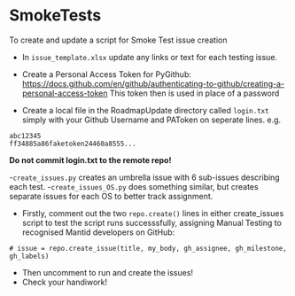 # SmokeTests
To create and update a script for Smoke Test issue creation

- In `issue_template.xlsx` update any links or text for each testing issue.

- Create a Personal Access Token for PyGithub: https://docs.github.com/en/github/authenticating-to-github/creating-a-personal-access-token This token then is used in place of a password
- Create a local file in the RoadmapUpdate directory called `login.txt` simply with your Github 
Username and PAToken on seperate lines. e.g.
```
abc12345
ff34885a86faketoken24460a8555...
```
 **Do not commit login.txt to the remote repo!**

-`create_issues.py` creates an umbrella issue with 6 sub-issues describing each test.
-`create_issues_OS.py` does something similar, but creates separate issues for each OS to better track assignment.
- Firstly, comment out the two `repo.create()` lines in either create_issues script to test the script runs successsfully, assigning Manual Testing to recognised Mantid developers on GitHub:
```
# issue = repo.create_issue(title, my_body, gh_assignee, gh_milestone, gh_labels)
```

- Then uncomment to run and create the issues!
- Check your handiwork!
